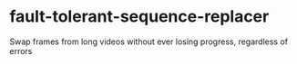 # fault-tolerant-sequence-replacer
Swap frames from long videos without ever losing progress, regardless of errors
